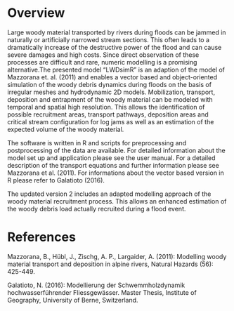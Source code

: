 # Overview

Large woody material transported by rivers during floods can be jammed in naturally or artificially narrowed stream sections. This often leads to a dramatically increase of the destructive power of the flood and can cause severe damages and high costs. Since direct observation of these processes are difficult and rare, numeric modelling is a promising alternative.The presented model “LWDsimR” is an adaption of the model of Mazzorana et. al. (2011) and enables a vector based and object-oriented simulation of the woody debris dynamics during floods on the basis of irregular meshes and hydrodynamic 2D models. Mobilization, transport, deposition and entrapment of the woody material can be modeled with temporal and spatial high resolution. This allows the identification of possible recruitment areas, transport pathways, deposition areas and critical stream configuration for log jams as well as an estimation of the expected volume of the woody material.

The software is written in R and scripts for preprocessing and postprocessing of the data are available. For detailed information about the model set up and application please see the user manual. For a detailed description of the transport equations and further information please see Mazzorana et al. (2011). For informations about the vector based version in R please refer to Galatioto (2016).

The updated version 2 includes an adapted modelling approach of the woody material recruitment process. This allows an enhanced estimation of the woody debris load actually recruited during a flood event.

# References
Mazzorana, B., Hübl, J., Zischg, A. P., Largaider, A. (2011): Modelling woody material transport and deposition in alpine rivers, Natural Hazards (56): 425-449.

Galatioto, N. (2016): Modellierung der Schwemmholzdynamik hochwasserführender Fliessgewässer. Master Thesis, Institute of Geography, University of Berne, Switzerland.
